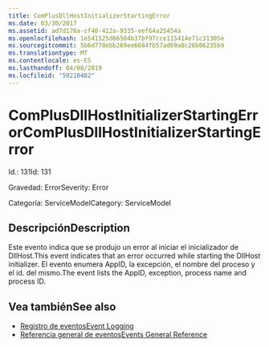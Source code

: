 ```yaml
---
title: ComPlusDllHostInitializerStartingError
ms.date: 03/30/2017
ms.assetid: ad7d176a-cf40-412a-9335-eef64a25454a
ms.openlocfilehash: 1e541525d66504b37bf97cce115414e71c31305e
ms.sourcegitcommit: 5b6d778ebb269ee6684fb57ad69a8c28b06235b9
ms.translationtype: MT
ms.contentlocale: es-ES
ms.lasthandoff: 04/08/2019
ms.locfileid: "59210482"
---
```

# <a name="complusdllhostinitializerstartingerror"></a><span data-ttu-id="7ae30-102">ComPlusDllHostInitializerStartingError</span><span class="sxs-lookup"><span data-stu-id="7ae30-102">ComPlusDllHostInitializerStartingError</span></span>
<span data-ttu-id="7ae30-103">Id.: 131</span><span class="sxs-lookup"><span data-stu-id="7ae30-103">Id: 131</span></span>  
  
 <span data-ttu-id="7ae30-104">Gravedad: Error</span><span class="sxs-lookup"><span data-stu-id="7ae30-104">Severity: Error</span></span>  
  
 <span data-ttu-id="7ae30-105">Categoría: ServiceModel</span><span class="sxs-lookup"><span data-stu-id="7ae30-105">Category: ServiceModel</span></span>  
  
## <a name="description"></a><span data-ttu-id="7ae30-106">Descripción</span><span class="sxs-lookup"><span data-stu-id="7ae30-106">Description</span></span>  
 <span data-ttu-id="7ae30-107">Este evento indica que se produjo un error al iniciar el inicializador de DllHost.</span><span class="sxs-lookup"><span data-stu-id="7ae30-107">This event indicates that an error occurred while starting the DllHost initializer.</span></span> <span data-ttu-id="7ae30-108">El evento enumera AppID, la excepción, el nombre del proceso y el id. del mismo.</span><span class="sxs-lookup"><span data-stu-id="7ae30-108">The event lists the AppID, exception, process name and process ID.</span></span>  
  
## <a name="see-also"></a><span data-ttu-id="7ae30-109">Vea también</span><span class="sxs-lookup"><span data-stu-id="7ae30-109">See also</span></span>

- [<span data-ttu-id="7ae30-110">Registro de eventos</span><span class="sxs-lookup"><span data-stu-id="7ae30-110">Event Logging</span></span>](../../../../../docs/framework/wcf/diagnostics/event-logging/index.md)
- [<span data-ttu-id="7ae30-111">Referencia general de eventos</span><span class="sxs-lookup"><span data-stu-id="7ae30-111">Events General Reference</span></span>](../../../../../docs/framework/wcf/diagnostics/event-logging/events-general-reference.md)
